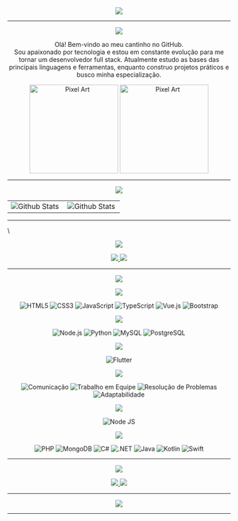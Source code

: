 <div align="center">
<img style="vertical-align: middle;" src="https://readme-typing-svg.demolab.com?font=Fira+Code&size=30&pause=100&color=B200F3&center=false&vCenter=false&width=500&lines=%E2%9C%A8+Eu+sou+Jailson+Stein+%E2%9C%A8;Aspirante+a+dev+full+stack%F0%9F%92%BB" />
</div>

---

<p align="center">
  <img src="https://readme-typing-svg.demolab.com/?font=Fira+Code&size=35&duration=1&pause=99999&color=B200F3&center=true&vCenter=true&width=300&lines=Sobre+mim"/>
</p>
<p align="center">
  Olá! Bem-vindo ao meu cantinho no GitHub.<br>  
  Sou apaixonado por tecnologia e estou em constante evolução para me tornar um desenvolvedor full stack. Atualmente estudo as bases das principais linguagens e ferramentas, enquanto construo projetos práticos e busco minha especialização.
</p>

<div align="center">
  <img align="center" src="https://media.tenor.com/wIOg3Dv86qEAAAAj/rain-world-saint.gif" alt="Pixel Art" align="right" width="200">
  <img align="center" src="https://media.tenor.com/Gmg3LGO6q7UAAAAj/rain-world.gif" alt="Pixel Art" align="right" width="200">
</div>

---

<p align="center">
  <img src="https://readme-typing-svg.demolab.com/?font=Fira+Code&size=30&duration=1&pause=99999&color=FFD700&center=true&vCenter=true&width=500&lines=Minhas+Estat%C3%ADsticas"/>
</p> 
<table align="center">
  <tr>
    <td>
      <img
        align="left"
        src="https://github-readme-stats.vercel.app/api?username=S7EIN07&theme=dark&hide_border=false&include_all_commits=true"
        alt="Github Stats"
      />
    </td>
    <td>
      <img
        align="left"
        src="https://github-readme-stats.vercel.app/api/top-langs/?username=S7EIN07&theme=dark&hide_border=false&include_all_commits=true&count_private=true&layout=compact"
        alt="Github Stats"
      />
    </td>
  </tr>
</table>

---

\\<p align="center">
  <img src="https://readme-typing-svg.demolab.com/?font=Fira+Code&size=32&duration=1&pause=99999&color=FFC300&center=true&vCenter=true&width=500&lines=Projetos-em-destaque"/>
</p>
<p align="center">
  <a href="https://github.com/S7EIN07/SteinApp">
    <img src="https://img.shields.io/badge/SteinApp-Flutter-blue?style=for-the-badge&logo=flutter&logoColor=white"/>
  </a>
  <a href="https://github.com/S7EIN07/SteinAssistant">
    <img src="https://img.shields.io/badge/SteinAssistant-Vue.js-green?style=for-the-badge&logo=vue.js&logoColor=white"/>
  </a>
</p>


---

<p align="center">
  <img src="https://readme-typing-svg.demolab.com/?font=Fira+Code&size=40&duration=1&pause=99999&color=FFD700&center=true&vCenter=true&width=300&lines=Compet%C3%AAncias"/>
</p>

<p align="center">
  <img src="https://readme-typing-svg.demolab.com?font=Fira+Code&size=28&duration=1&pause=99999&color=00FF00&center=true&vCenter=true&width=300&lines=Front-end"/>
</p>
<p align="center">
  <img src="https://img.shields.io/badge/HTML5-E34F26?style=for-the-badge&logo=html5&logoColor=white" alt="HTML5" />
  <img src="https://img.shields.io/badge/CSS3-1572B6?style=for-the-badge&logo=css3&logoColor=white" alt="CSS3" />
  <img src="https://img.shields.io/badge/JavaScript-F7DF1E?style=for-the-badge&logo=javascript&logoColor=black" alt="JavaScript" />
  <img src="https://img.shields.io/badge/TypeScript-007ACC?style=for-the-badge&logo=typescript&logoColor=white" alt="TypeScript" />
  <img src="https://img.shields.io/badge/Vue.js-35495E?style=for-the-badge&logo=vue.js&logoColor=4FC08D" alt="Vue.js" />
  <img src="https://img.shields.io/badge/Bootstrap-563D7C?style=for-the-badge&logo=bootstrap&logoColor=white" alt="Bootstrap" />
</p>

<p align="center">
  <img src="https://readme-typing-svg.demolab.com?font=Fira+Code&size=28&duration=1&pause=99999&color=FF5733&center=true&vCenter=true&width=300&lines=Back-end"/>
</p>
<p align="center">
  <img src="https://img.shields.io/badge/Node.js-43853D?style=for-the-badge&logo=node.js&logoColor=white" alt="Node.js" />
  <img src="https://img.shields.io/badge/Python-14354C?style=for-the-badge&logo=python&logoColor=white" alt="Python" />
  <img src="https://img.shields.io/badge/MySQL-00000F?style=for-the-badge&logo=mysql&logoColor=white" alt="MySQL" />
  <img src="https://img.shields.io/badge/PostgreSQL-316192?style=for-the-badge&logo=postgresql&logoColor=white" alt="PostgreSQL" />
</p>

<p align="center">
  <img src="https://readme-typing-svg.demolab.com?font=Fira+Code&size=28&duration=1&pause=99999&color=33C1FF&center=true&vCenter=true&width=300&lines=Mobile"/>
</p>
<p align="center">
  <img src="https://img.shields.io/badge/Flutter-02569B?style=for-the-badge&logo=flutter&logoColor=white" alt="Flutter" />
</p>

<p align="center">
  <img src="https://readme-typing-svg.demolab.com?font=Fira+Code&size=28&duration=1&pause=99999&color=FF6F61&center=true&vCenter=true&width=300&lines=Soft+Skills"/>
</p>
<p align="center">
  <img src="https://img.shields.io/badge/Comunicação-blue?style=for-the-badge" alt="Comunicação" />
  <img src="https://img.shields.io/badge/Trabalho_em_equipe-orange?style=for-the-badge" alt="Trabalho em Equipe" />
  <img src="https://img.shields.io/badge/Resolução_de_Problemas-yellow?style=for-the-badge" alt="Resolução de Problemas" />
  <img src="https://img.shields.io/badge/Adaptabilidade-green?style=for-the-badge" alt="Adaptabilidade" />
</p>

<p align="center">
  <img src="https://readme-typing-svg.demolab.com?font=Fira+Code&size=28&duration=1&pause=99999&color=9D33FF&center=true&vCenter=true&width=300&lines=Aprendendo"/>
</p>
<p align="center">
  <img src="https://img.shields.io/badge/Node.Js-20232A?style=for-the-badge" alt="Node JS" />
</p>

<p align="center">
  <img src="https://readme-typing-svg.demolab.com?font=Fira+Code&size=28&duration=1&pause=99999&color=00ff00&center=true&vCenter=true&width=300&lines=Pr%C3%B3ximos+passos"/>
</p>
<p align="center">
  <img src="https://img.shields.io/badge/PHP-777BB4?style=for-the-badge&logo=php&logoColor=white" alt="PHP" />
  <img src="https://img.shields.io/badge/MongoDB-4EA94B?style=for-the-badge&logo=mongodb&logoColor=white" alt="MongoDB" />
  <img src="https://img.shields.io/badge/C%23-239120?style=for-the-badge&logo=c-sharp&logoColor=white" alt="C#" />
  <img src="https://img.shields.io/badge/.NET-5C2D91?style=for-the-badge&logo=.net&logoColor=white" alt=".NET" />
  <img src="https://img.shields.io/badge/Java-ED8B00?style=for-the-badge&logo=java&logoColor=white" alt="Java" />
  <img src="https://img.shields.io/badge/Kotlin-0095D5?style=for-the-badge&logo=kotlin&logoColor=white" alt="Kotlin" />
  <img src="https://img.shields.io/badge/Swift-FA7343?style=for-the-badge&logo=swift&logoColor=white" alt="Swift" />
</p>


---

<p align="center">
  <img src="https://readme-typing-svg.demolab.com?font=Fira+Code&size=28&duration=1&pause=99999&color=28A745&center=true&vCenter=true&width=300&lines=Contato"/>
</p>
<p align="center">
  <a href="https://instagram.com/jai.stein">
    <img src="https://img.shields.io/badge/-Instagram-ff8da1?style=for-the-badge&logo=instagram&logoColor=E4405F"/>
  </a>
  <a href="https://www.linkedin.com/in/jailson-stein-408933355">
    <img src="https://img.shields.io/badge/-LinkedIn-0077B5?style=for-the-badge&logo=linkedin&logoColor=0A66C2"/>
  </a>
</p>

---

<p align="center"><img src="https://count.getloli.com/get/@S7EIN07?theme=dark"/></p>

---
